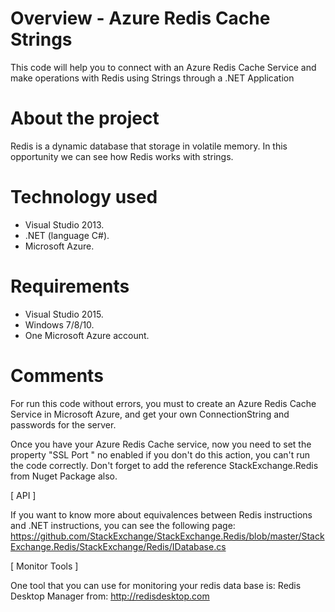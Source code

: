 # Overview - Azure Redis Cache Strings
This code will help you to connect with an Azure Redis Cache Service and make operations with Redis using Strings through a .NET Application

# About the project

Redis is a dynamic database that storage in volatile memory. In this opportunity we can see how Redis works with strings.


# Technology used
* Visual Studio 2013.
* .NET (language C#).
* Microsoft Azure.

# Requirements

* Visual Studio 2015.
* Windows 7/8/10.
* One Microsoft Azure account.

# Comments

For run this code without errors, you must to create an Azure Redis Cache Service in Microsoft Azure, and get your own 
ConnectionString and passwords for the server.

Once you have your Azure Redis Cache service, now you need to set the property "SSL Port " no enabled if you don't do this action, you can't run the code correctly.
Don't forget to add the reference StackExchange.Redis from Nuget Package also.

[ API ]

If you want to know more about equivalences between Redis instructions and .NET instructions, you can see the following page: 
https://github.com/StackExchange/StackExchange.Redis/blob/master/StackExchange.Redis/StackExchange/Redis/IDatabase.cs
 
[ Monitor Tools ]
 
One tool that you can use for monitoring your redis data base is: Redis Desktop Manager from: http://redisdesktop.com

